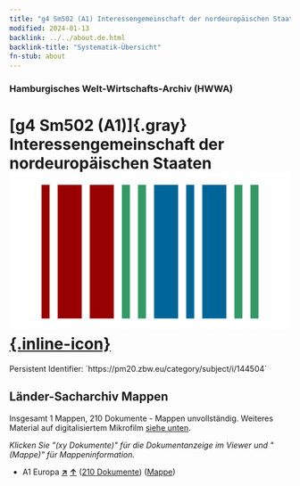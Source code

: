 ```yaml
---
title: "g4 Sm502 (A1) Interessengemeinschaft der nordeuropäischen Staaten"
modified: 2024-01-13
backlink: ../../about.de.html
backlink-title: "Systematik-Übersicht"
fn-stub: about
---
```


### Hamburgisches Welt-Wirtschafts-Archiv (HWWA)

# [g4 Sm502 (A1)]{.gray}&#8201; Interessengemeinschaft der nordeuropäischen Staaten &#160; [![Wikidata](/images/Wikidata-logo.svg "Wikidata"){.inline-icon}](http://www.wikidata.org/entity/Q104700028)

<div class="hint">Persistent Identifier: `https://pm20.zbw.eu/category/subject/i/144504`</div>







## Länder-Sacharchiv Mappen






Insgesamt 1 Mappen, 210 Dokumente - Mappen unvollständig. Weiteres Material auf digitalisiertem Mikrofilm [siehe unten](#filmsections).

_Klicken Sie "(xy Dokumente)" für die Dokumentanzeige im Viewer und "(Mappe)" für Mappeninformation._



- A1 Europa [**&nearr;**](../../../geo/i/140892/about.de.html "Europa (alle Mappen)") [**&uarr;**](../../../geo/about.de.html#A1 "Ländersystematik") (<a href="https://pm20.zbw.eu/iiifview/folder/sh/140892,144504" title="über: Europa : Interessengemeinschaft der nordeuropäischen Staaten" target="_blank">210 Dokumente</a>) ([Mappe](../../../../folder/sh/1408xx/140892/1445xx/144504/about.de.html))



<a id="filmsections" />













